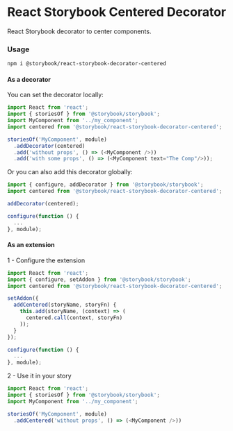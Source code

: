 # React Storybook Centered Decorator

React Storybook decorator to center components.

### Usage

```sh
npm i @storybook/react-storybook-decorator-centered
```

#### As a decorator
You can set the decorator locally:

```js
import React from 'react';
import { storiesOf } from '@storybook/storybook';
import MyComponent from '../my_component';
import centered from '@storybook/react-storybook-decorator-centered';

storiesOf('MyComponent', module)
  .addDecorator(centered)
  .add('without props', () => (<MyComponent />))
  .add('with some props', () => (<MyComponent text="The Comp"/>));
```

Or you can also add this decorator globally:

```js
import { configure, addDecorator } from '@storybook/storybook';
import centered from '@storybook/react-storybook-decorator-centered';

addDecorator(centered);

configure(function () {
  ...
}, module);
```

#### As an extension
1 - Configure the extension

```js
import React from 'react';
import { configure, setAddon } from '@storybook/storybook';
import centered from '@storybook/react-storybook-decorator-centered';

setAddon({
  addCentered(storyName, storyFn) {
    this.add(storyName, (context) => (
      centered.call(context, storyFn)
    ));
  }
});

configure(function () {
  ...
}, module);
```

2 - Use it in your story

```js
import React from 'react';
import { storiesOf } from '@storybook/storybook';
import MyComponent from '../my_component';

storiesOf('MyComponent', module)
  .addCentered('without props', () => (<MyComponent />))
```
